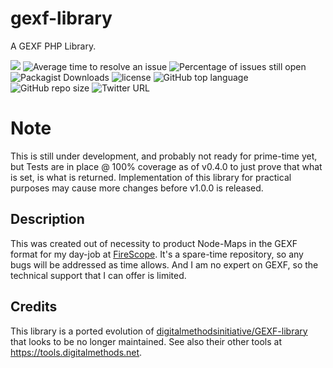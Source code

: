 # gexf-library
A GEXF PHP Library.

![](https://github.com/neotsn/gexf-library/workflows/build/badge.svg)
![Average time to resolve an issue](https://isitmaintained.com/badge/resolution/neotsn/gexf-library.svg)
![Percentage of issues still open](https://isitmaintained.com/badge/open/neotsn/gexf-library.svg)
![Packagist Downloads](https://img.shields.io/packagist/dm/neotsn/gexf-library?color=informational)
![license](https://img.shields.io/badge/license-MIT-informational)
![GitHub top language](https://img.shields.io/github/languages/top/neotsn/gexf-library?logo=github)
![GitHub repo size](https://img.shields.io/github/repo-size/neotsn/gexf-library?logo=github)
![Twitter URL](https://img.shields.io/twitter/follow/neotsn)

# Note
This is still under development, and probably not ready for prime-time yet, but Tests are in place @ 100% coverage as of v0.4.0 to just prove that what is set, is what is returned. Implementation of this library for practical purposes may cause more changes before v1.0.0 is released. 

## Description
This was created out of necessity to product Node-Maps in the GEXF format for my day-job at [FireScope](https://www.firescope.com). It's a spare-time repository, so any bugs will be addressed as time allows. And I am no expert on GEXF, so the technical support that I can offer is limited. 

## Credits
This library is a ported evolution of [digitalmethodsinitiative/GEXF-library](https://github.com/digitalmethodsinitiative/GEXF-library) that looks to be no longer maintained. See also their other tools at https://tools.digitalmethods.net. 
